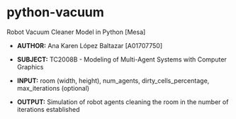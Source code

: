 # python-vacuum
Robot Vacuum Cleaner Model in Python [Mesa]

* **AUTHOR:** Ana Karen López Baltazar [A01707750]

* **SUBJECT:** TC2008B - Modeling of Multi-Agent Systems with Computer Graphics

* **INPUT:** room (width, height), num_agents, dirty_cells_percentage, max_iterations (optional)

* **OUTPUT:** Simulation of robot agents cleaning the room in the number of iterations established
